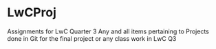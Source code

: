 # LwCProj
Assignments for LwC Quarter 3
Any and all items pertaining to Projects done in Git for the final project or any class work in LwC Q3
